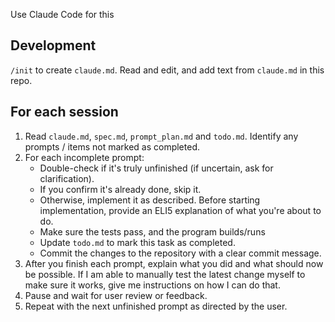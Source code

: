 Use Claude Code for this

## Development

`/init` to create `claude.md`. Read and edit, and add text from `claude.md` in this repo. 

## For each session

1. Read `claude.md`, `spec.md`, `prompt_plan.md` and `todo.md`. Identify any prompts / items not marked as completed.
2. For each incomplete prompt:
    - Double-check if it's truly unfinished (if uncertain, ask for clarification).
    - If you confirm it's already done, skip it.
    - Otherwise, implement it as described. Before starting implementation, provide an ELI5 explanation of what you're about to do.
    - Make sure the tests pass, and the program builds/runs
    - Update `todo.md` to mark this task as completed.
    - Commit the changes to the repository with a clear commit message.
3. After you finish each prompt, explain what you did and what should now be possible. If I am able to manually test the latest change myself to make sure it works, give me instructions on how I can do that.
4. Pause and wait for user review or feedback.
5. Repeat with the next unfinished prompt as directed by the user.